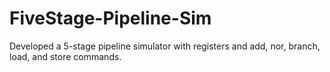 # FiveStage-Pipeline-Sim
Developed a 5-stage pipeline simulator with registers and add, nor, branch, load, and store commands.
